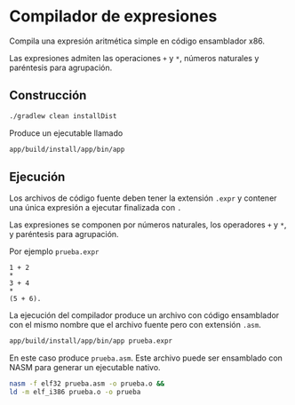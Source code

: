 # Compilador de expresiones

Compila una expresión aritmética simple en código ensamblador x86.

Las expresiones admiten las operaciones `+` y `*`, números naturales y paréntesis para agrupación.

## Construcción

```bash
./gradlew clean installDist
```

Produce un ejecutable llamado

```bash
app/build/install/app/bin/app
```

## Ejecución

Los archivos de código fuente deben tener la extensión `.expr` y contener una única expresión a ejecutar finalizada con `.`

Las expresiones se componen por números naturales, los operadores `+` y `*`, y paréntesis para agrupación.

Por ejemplo `prueba.expr`

```
1 + 2
*
3 + 4
*
(5 + 6).
```

La ejecución del compilador produce un archivo con código ensamblador con el mismo nombre que el archivo fuente pero con extensión `.asm`.

```bash
app/build/install/app/bin/app prueba.expr
```

En este caso produce `prueba.asm`. Este archivo puede ser ensamblado con NASM para generar un ejecutable nativo.

```bash
nasm -f elf32 prueba.asm -o prueba.o &&
ld -m elf_i386 prueba.o -o prueba
```
